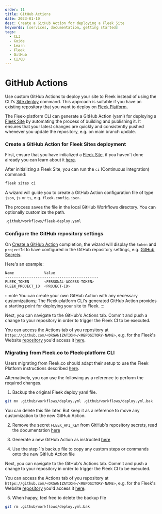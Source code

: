 ```yaml
---
order: 11
title: GitHub Actions
date: 2023-01-10
desc: Create a GitHub Action for deploying a Fleek Site
keywords: [services, documentation, getting started]
tags:
  - CLI
  - Guide
  - Learn
  - Fleek
  - GitHub
  - CI/CD
---
```


# GitHub Actions

Use custom GitHub Actions to deploy your site to Fleek instead of using the CLI's [Site deploy](/docs/cli/hosting/) command. This approach is suitable if you have an existing repository that you want to deploy on [Fleek Platform](https://fleek.xyz).

The Fleek-platform CLI can generate a GitHub Action (yaml) for deploying a [Fleek Site](/docs/cli/hosting) by automating the process of building and publishing it. It ensures that your latest changes are quickly and consistently pushed whenever you update the repository, e.g. on main branch update.

### Create a GitHub Action for Fleek Sites deployment

First, ensure that you have initialized a [Fleek Site](/docs/platform/hosting/), if you haven't done already you can learn about it [here](/docs/cli/hosting/).

After initializing a Fleek Site, you can run the `ci` (Continuous Integration) command:

```sh
fleek sites ci
```

A wizard will guide you to create a GitHub Action configuration file of type `json`, `js` or `ts`, e.g. `fleek.config.json`.

The process saves the file in the local GitHub Workflows directory. You can optionally customize the path.

```sh
.github/workflows/fleek-deploy.yaml
```

### Configure the GitHub repository settings

On [Create a GitHub Action](#create-a-github-action) completion, the wizard will display the `token` and `projectId` to have configured in the GitHub repository settings, e.g. [GitHub Secrets](https://docs.github.com/en/actions/security-for-github-actions/security-guides/using-secrets-in-github-actions).

Here's an example:

```sh
Name              Value
-------------------------------------------
FLEEK_TOKEN       <PERSONAL-ACCESS-TOKEN>
FLEEK_PROJECT_ID  <PROJECT-ID>
```

:::note
You can create your own GitHub Action with any necessary customizations; The Fleek-platform CLI's generated GitHub Action provides a starting point for deploying your site to Fleek.
:::

Next, you can navigate to the GitHub's Actions tab. Commit and push a change to your repository in order to trigger the Fleek CI to be executed.

You can access the Actions tab of you repository at `https://github.com/<ORGANIZATION>/<REPOSITORY-NAME>`, e.g. for the Fleek's Website [repository](https://github.com/fleek-platform/website) you'd access it [here](https://github.com/fleek-platform/website/actions).

### Migrating from Fleek.co to Fleek-platform CLI

Users migrating from Fleek.co should adapt their setup to use the Fleek Platform instructions described [here](#create-a-github-action-for-fleek-sites-deployment).

Alternatively, you can use the following as a reference to perform the required changes.

1. Backup the original Fleek deploy yaml file.

```sh
git mv .github/workflows/deploy.yml .github/workflows/deploy.yml.bak
```

You can delete this file later. But keep it as a reference to move any customization to the new GitHub Action.

2. Remove the secret `FLEEK_API_KEY` from GitHub's repository secrets, read the documentation [here](https://docs.github.com/en/actions/security-for-github-actions/security-guides/using-secrets-in-github-actions)

3. Generate a new GitHub Action as instructed [here](#create-a-github-action-for-fleek-sites-deployment)

4. Use the step 1's backup file to copy any custom steps or commands onto the new GitHub Action file

Next, you can navigate to the GitHub's Actions tab. Commit and push a change to your repository in order to trigger the Fleek CI to be executed.

You can access the Actions tab of you repository at `https://github.com/<ORGANIZATION>/<REPOSITORY-NAME>`, e.g. for the Fleek's Website [repository](https://github.com/fleek-platform/website) you'd access it [here](https://github.com/fleek-platform/website/actions).

5. When happy, feel free to delete the backup file

```sh
git rm .github/workflows/deploy.yml.bak
```
